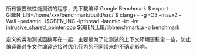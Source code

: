 所有需要微性能测试的程序，先下载编译 Google Benchmark
$ export GBEN_LIB=/home/xxx/benchmark/build/src/
$ clang++ -g -O3 -mavx2 -Wall -pedantic -I$GBEN_INC -lpthread -latomic -lrt -lm intrusive_shared_pointer.cpp $GBEN_LIB/libbenchmark.a -o benchmark

定义的类和测试函数写在一起，主要是为了让测试的上下文环境更稳定一些，防止编译器对多文件编译链接时优化行为的不同带来的不确定影响。
